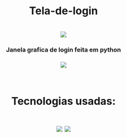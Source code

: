 <div align="center"><h1>Tela-de-login<h1></div>
<div align="center">
  <img src="https://user-images.githubusercontent.com/103688000/175840217-e3946338-bc97-46f6-ad70-d322208dfebb.png">
  <h3>Janela grafica de login feita em python<h3>
<img src="https://user-images.githubusercontent.com/103688000/175840076-f418dd1f-c567-41f2-b2a6-2815c17a2d8a.png">  
</div><br>
    <div align="center"><h1>Tecnologias usadas:<h1>
      <img src="https://img.shields.io/badge/Python-3776AB?style=for-the-badge&logo=python&logoColor=white">
      <img src="https://img.shields.io/badge/Visual_Studio_Code-0078D4?style=for-the-badge&logo=visual%20studio%20code&logoColor=white">
      </div>

